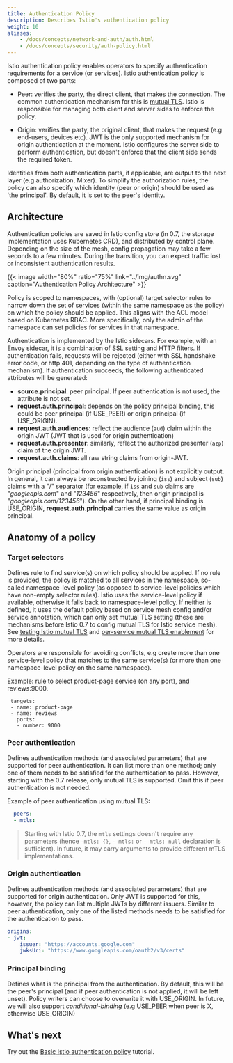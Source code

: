 ```yaml
---
title: Authentication Policy
description: Describes Istio's authentication policy
weight: 10
aliases:
    - /docs/concepts/network-and-auth/auth.html
    - /docs/concepts/security/auth-policy.html
---
```


Istio authentication policy enables operators to specify authentication requirements for a service (or services). Istio authentication policy is composed of two parts:

* Peer: verifies the party, the direct client, that makes the connection. The common authentication mechanism for this is [mutual TLS](/docs/concepts/security/mutual-tls/). Istio is responsible for managing both client and server sides to enforce the policy.

* Origin: verifies the party, the original client, that makes the request (e.g end-users, devices etc). JWT is the only supported mechanism for origin authentication at the moment. Istio configures the server side to perform authentication, but doesn't enforce that the client side sends the required token.

Identities from both authentication parts, if applicable, are output to the next layer (e.g authorization, Mixer). To simplify the authorization rules, the policy can also specify which identity (peer or origin) should be used as 'the principal'. By default, it is set to the peer's identity.

## Architecture

Authentication policies are saved in Istio config store (in 0.7, the storage implementation uses Kubernetes CRD), and distributed by control plane. Depending on the size of the mesh, config propagation may take a few seconds to a few minutes. During the transition, you can expect traffic lost or inconsistent authentication results.

{{< image width="80%" ratio="75%"
    link="../img/authn.svg"
    caption="Authentication Policy Architecture"
    >}}

Policy is scoped to namespaces, with (optional) target selector rules to narrow down the set of services (within the same namespace as the policy) on which the policy should be applied. This aligns with the ACL model based on Kubernetes RBAC. More specifically, only the admin of the namespace can set policies for services in that namespace.

Authentication is implemented by the Istio sidecars. For example, with an Envoy sidecar, it is a combination of SSL setting and HTTP filters. If authentication fails, requests will be rejected (either with SSL handshake error code, or http 401, depending on the type of authentication mechanism). If authentication succeeds, the following authenticated attributes will be generated:

* **source.principal**: peer principal. If peer authentication is not used, the attribute is not set.
* **request.auth.principal**: depends on the policy principal binding, this could be peer principal (if USE_PEER) or origin principal (if USE_ORIGIN).
* **request.auth.audiences**: reflect the audience (`aud`) claim within the origin JWT (JWT that is used for origin authentication)
* **request.auth.presenter**: similarly, reflect the authorized presenter (`azp`) claim of the origin JWT.
* **request.auth.claims**: all raw string claims from origin-JWT.

Origin principal (principal from origin authentication) is not explicitly output. In general, it can always be reconstructed by joining (`iss`) and subject (`sub`) claims with a "/" separator (for example, if `iss` and `sub` claims are "*googleapis.com*" and "*123456*" respectively, then origin principal is "*googleapis.com/123456*"). On the other hand, if principal binding is USE_ORIGIN, **request.auth.principal** carries the same value as origin principal.

## Anatomy of a policy

### Target selectors

Defines rule to find service(s) on which policy should be applied. If no rule is provided, the policy is matched to all services in the namespace, so-called namespace-level policy (as opposed to service-level policies which have non-empty selector rules). Istio uses the service-level policy if available, otherwise it falls back to namespace-level policy. If neither is defined, it uses the default policy based on service mesh config and/or service annotation, which can only set mutual TLS setting (these are mechanisms before Istio 0.7 to config mutual TLS for Istio service mesh). See [testing Istio mutual TLS](/docs/tasks/security/mutual-tls/) and [per-service mutual TLS enablement](/docs/tasks/security/per-service-mtls/) for more details.

Operators are responsible for avoiding conflicts, e.g create more than one service-level policy that matches to the same service(s) (or more than one namespace-level policy on the same namespace).

Example: rule to select product-page service (on any port), and reviews:9000.

```yalm
 targets:
 - name: product-page
 - name: reviews
   ports:
   - number: 9000
```

### Peer authentication

Defines authentication methods (and associated parameters) that are supported for peer authentication. It can list more than one method; only one of them needs to be satisfied for the authentication to pass. However, starting with the 0.7 release, only mutual TLS is supported. Omit this if peer authentication is not needed.

Example of peer authentication using mutual TLS:

```yaml
  peers:
  - mtls:
```

> Starting with Istio 0.7, the `mtls` settings doesn't require any parameters (hence `-mtls: {}`, `- mtls:` or `- mtls: null` declaration is sufficient). In future, it may carry arguments to provide different mTLS implementations.

### Origin authentication

Defines authentication methods (and associated parameters) that are supported for origin authentication. Only JWT is supported for this, however, the policy can list multiple JWTs by different issuers. Similar to peer authentication, only one of the listed methods needs to be satisfied for the authentication to pass.

```yaml
origins:
- jwt:
    issuer: "https://accounts.google.com"
    jwksUri: "https://www.googleapis.com/oauth2/v3/certs"
```

### Principal binding

Defines what is the principal from the authentication. By default, this will be the peer's principal (and if peer authentication is not applied, it will be left unset). Policy writers can choose to overwrite it with USE_ORIGIN. In future, we will also support *conditional-binding* (e.g USE_PEER when peer is X, otherwise USE_ORIGIN)

## What's next

Try out the [Basic Istio authentication policy](/docs/tasks/security/authn-policy/) tutorial.

